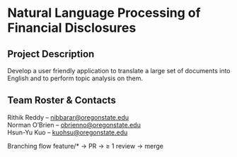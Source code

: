 # Natural Language Processing of Financial Disclosures

## Project Description
Develop a user friendly application to translate a large set of documents into English and to perform topic analysis on them.

## Team Roster & Contacts
Rithik Reddy – nibbarar@oregonstate.edu  
Norman O’Brien – obrienno@oregonstate.edu  
Hsun-Yu Kuo – kuohsu@oregonstate.edu  


Branching flow
feature/* → PR → ≥ 1 review → merge

